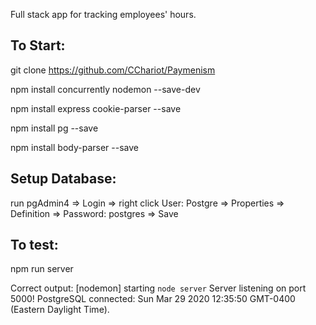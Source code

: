 
Full stack app for tracking employees' hours.

## To Start:

git clone https://github.com/CChariot/Paymenism

npm install concurrently nodemon --save-dev

npm install express cookie-parser --save

npm install pg --save

npm install body-parser --save

## Setup Database:

run pgAdmin4 => Login => right click User: Postgre => Properties => Definition => Password: postgres => Save

## To test:

npm run server

Correct output:
[nodemon] starting `node server`
Server listening on port 5000!
PostgreSQL connected: Sun Mar 29 2020 12:35:50 GMT-0400 (Eastern Daylight Time).

